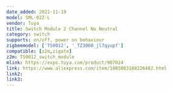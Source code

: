 ```yaml
---
date_added: 2021-11-19
model: SML-02Z-L
vendor: Tuya
title: Switch Module 2 Channel No Neutral
category: switch
supports: on/off, power on behaviour
zigbeemodel: ['TS0012', '_TZ3000_jl7qyupf']
compatible: [z2m,zigate]
z2m: TS0012_switch_module
mlink: https://expo.tuya.com/product/907024
link: https://www.aliexpress.com/item/1005003108226482.html
link2: 
link3: 
---
```


